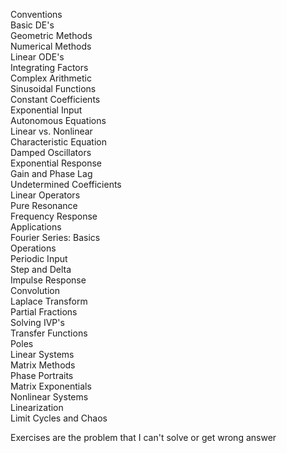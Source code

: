 Conventions  
Basic DE's  
Geometric Methods  
Numerical Methods  
Linear ODE's  
Integrating Factors  
Complex Arithmetic  
Sinusoidal Functions  
Constant Coefficients  
Exponential Input  
Autonomous Equations  
Linear vs. Nonlinear  
Characteristic Equation  
Damped Oscillators  
Exponential Response  
Gain and Phase Lag  
Undetermined Coefficients  
Linear Operators  
Pure Resonance  
Frequency Response  
Applications  
Fourier Series: Basics  
Operations  
Periodic Input  
Step and Delta  
Impulse Response  
Convolution  
Laplace Transform  
Partial Fractions  
Solving IVP's  
Transfer Functions  
Poles  
Linear Systems  
Matrix Methods  
Phase Portraits  
Matrix Exponentials  
Nonlinear Systems  
Linearization  
Limit Cycles and Chaos  

Exercises are the problem that I can't solve or get wrong answer
